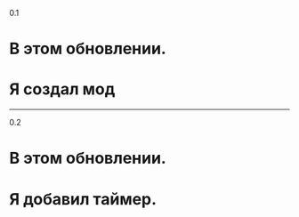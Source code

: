 0.1
# В этом обновлении.
# Я создал мод 

----------------------
0.2
# В этом обновлении.
# Я добавил таймер.
